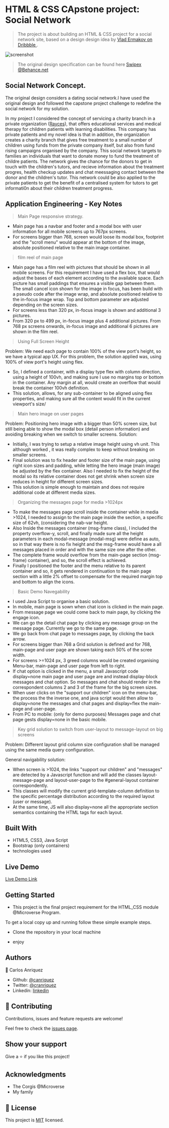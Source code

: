 # HTML & CSS CApstone project: Social Network

> The project is about building an HTML & CSS project for a social network site, based on a design design idea by [Vlad Ermakov on Dribbble ](https://dribbble.com/ermalength).


![screenshot](./assets/app_screenshot.png)


> The original design specification can be found here [Swipex @Behance.net](https://www.behance.net/gallery/70285515/Swipex-This-application-for-dating)


## Social Network Concept.

The original design considers a dating social network.I have used the original design and followed the capstone project challenge to redefine the social network for my solution. 

In my project I considered the concept of servicing a charity branch in a private organization ([Rayces](https://rayces.com)), that offers educational services and medical therapy for children patients with learning disabilities. This company has private patients and my novel idea is that in addition, the organization creates a charity branch that gives free treatment to a small number of children using funds from the private company itself, but also from fund rising campaigns organised by the company. This social network targets to families an individuals that want to donate money to fund the treatment of childre patients. The network gives the chance for the donors to get in touch with the children's tutors, and recieve information about the treatment progres, health checkup updates and chat meessaging contact between the donor and the children's tutor. This network could be also applied to the private patients to get the benefit of a centralised system for tutors to get informati0n about their children treatment progress. 

## Application Engineering - Key Notes

>Main Page responsive strategy.
- Main page has a navbar and footer and a modal box with user information for all mobile screens up to 767px screens.
- For screens bigger than 768, screen would loose its modal box, footprint and the "scroll menu" would appear at the bottom of the image, absolute positioned relative to the main image container.

 >film reel of main page

- Main page has a film reel with pictures that should be shown in all mobile screens. For this requirement I have used a flex box, that would adjust the bases of each element according to the available space. Each picture has small paddings that ensures a visible gap between them. The small cancel icon shown for the image in focus, has been build with a pseudo code after the image wrap, and absolute positioned relative to the in-focus image wrap. Top and bottom parameter are adjusted depending on the screen sizes. 
- For screens less than 320 px, in-focus image is shown and additional 3 pictures.
- From 320 px to 499 px, in-focus image plus 4 additional pictures.
From 768 px screens onwards, in-focus image and additional 6 pictures are shown in the film reel.

> Using Full Screen Height

Problem: We need each page to contain 100% of the view port's height, so we have a typical app UX.
For this problem, the solution applied was, using 100% of view port's height using flex.
- So, I defined a container, with a display type  flex  with column direction, using a height of 100vh, and making sure I use no margins top or bottom in the container. Any margin at all, would create an overflow that would break the container 100vh definition.
- This solution, allows, for any sub-container to be aligned using flex properties, and making sure all the content would fit in the current viewport's size/


> Main hero image on user pages

Problem: Positioning hero image with a bigger than 50% screen size, but still being able to show the modal box (detail person information) and avoiding breaking when we switch to smaller screens.
Solution: 
- Initially, I was trying to setup a relative image height using vh unit. This although worked , it was really complex to keep without breaking on smaller screens.
- Final solution was to fix header and footer size of the main page, using right icon sizes and padding, while letting the hero image (main image) be adjusted by the flex container.  Also I needed to fix the height of the modal so its relative container does not get shrink when screen size reduces in height for different screen sizes. 
- This solution is simple enough to maintain and does not require additional code at different media sizes.

> Organizing the messages page for media >1024px

- To make the messages page scroll inside the container while in media >1024, I needed to assign to the main page inside the section, a specific size of 62vh, (considering the nab-var height. 
- Also Inside the messages container (msg-frame class), I included the property overflow-y, scroll, and finally made sure all the height parameters in each modal-message (modal-msg) were define as auto, so in that way there is no fix height and the msg-frame would have a all messages placed in order and with the same size one after the other.
- The complete frame would overflow from the main-page section (msg-frame) container), and so, the scroll effect is achieved. 
- Finally I positioned the footer and the menu relative to its parent container and so, it gets rendered in continuation to the main page section with a little 2% offset to compensate for the required margin top and bottom to align the icons.

> Basic Demo Navegability 

- I used Java Script to organise a basic solution. 
- In mobile, main page is sown when chat icon is clicked in the main page.
- From message page we could come back to main page, by clicking the engage icon.
- We can go the detail chat page by clicking any message group on the message page. Currently we go to the same page.
- We go back from chat page to messages page, by clicking the back arrow.
- For screens bigger than 768 a Grid solution is defined and for 768, main-page and user page are shown taking each 50% of the scree width. 
- For screens >=1024 px, 3 greed columns would be created organising Menu-bar, main-page and user page from left to right. 
- If chat option is clicked in the menu, a small Javascript code display=none main page and user page are and instead display-block messages and chat option. So messages and chat should render in the correspondent columns 2 and 3 of the frame for the big screen sizes.
- When user clicks on the "support our children" icon on the menu-bar, the process the the inverse one, and java script would then allow to display=none the messages and chat pages and display=flex the main-page and user-page.
- From PC to mobile: (only for demo purposes) Messages page and chat page gests display=none in the basic mobile.

> Key grid solution to switch from user-layout to message-layout on big screens

Problem: Different layout grid column size configuration shall be managed using the same media query configuration.

General navigability solution:

- When screen is >1024, the links "support our children" and "messages" are detected by a Javascript function and will add the classes layout-message-page and layout-user-page to the #general-layout container correspondently. 
- This classes will modify the current grid-template-column definition to the specific percentage distribution according to the required layout (user or message).   
- At the same time, JS will also display=none all the appropriate section semantics containing the HTML tags for each layout.


## Built With

- HTML5, CSS3, Java Script
- Bootstrap (only containers)
- technologies used

## Live Demo

[Live Demo Link](https://canriquez.github.io/htmlcss_capstone/)


## Getting Started

- This project is the final project requirement for the HTML_CSS module @Microverse Program.


To get a local copy up and running follow these simple example steps.

- Clone the repository in your local machine

- enjoy


## Authors

👤 Carlos Anriquez

- Github: [@canriquez](https://github.com/canriquez)
- Twitter: [@cranriquez](https://twitter.com/cranriquez)
- Linkedin: [linkedin](https://www.linkedin.com/in/carlosanriquez/)

## 🤝 Contributing

Contributions, issues and feature requests are welcome!

Feel free to check the [issues page](https://github.com/canriquez/htmlcss_capstone/issues).

## Show your support

Give a ⭐️ if you like this project!

## Acknowledgments

- The Corgis @Microverse
- My family

## 📝 License

This project is [MIT](https://opensource.org/licenses/MIT) licensed.